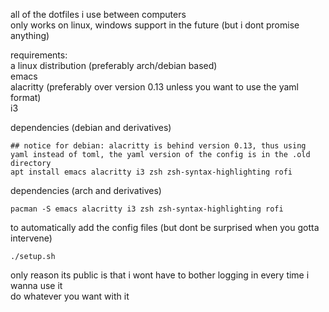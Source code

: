 all of the dotfiles i use between computers\
only works on linux, windows support in the future (but i dont promise anything)

requirements:\
a linux distribution (preferably arch/debian based)\
emacs\
alacritty (preferably over version 0.13 unless you want to use the yaml format)\
i3

dependencies (debian and derivatives)
```shell
## notice for debian: alacritty is behind version 0.13, thus using yaml instead of toml, the yaml version of the config is in the .old directory
apt install emacs alacritty i3 zsh zsh-syntax-highlighting rofi
```

dependencies (arch and derivatives)
```shell
pacman -S emacs alacritty i3 zsh zsh-syntax-highlighting rofi
```

to automatically add the config files (but dont be surprised when you gotta intervene)
```shell
./setup.sh
```

only reason its public is that i wont have to bother logging in every time i wanna use it\
do whatever you want with it

